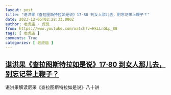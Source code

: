 ```yaml
---
layout: post
title: "谌洪果《查拉图斯特拉如是说》17·80 到女人那儿去，别忘记带上鞭子？"
date: 2023-12-05T02:28:33.000Z
author: 老虎庙 · 虎侃
from: https://www.youtube.com/watch?v=HkLLnGLp_88
tags: [ 老虎庙 ]
comments: True
categories: [ 老虎庙 ]
---
```

<!--1701743313000-->
[谌洪果《查拉图斯特拉如是说》17·80 到女人那儿去，别忘记带上鞭子？](https://www.youtube.com/watch?v=HkLLnGLp_88)
------

<div>
谌洪果解读尼采《查拉图斯特拉如是说》八十讲
</div>
